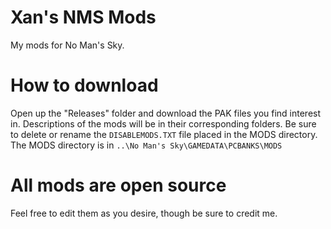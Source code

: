 # Xan's NMS Mods
My mods for No Man's Sky.

# How to download

Open up the "Releases" folder and download the PAK files you find interest in. Descriptions of the mods will be in their corresponding folders. Be sure to delete or rename the `DISABLEMODS.TXT` file placed in the MODS directory. The MODS directory is in `..\No Man's Sky\GAMEDATA\PCBANKS\MODS`

# All mods are open source

Feel free to edit them as you desire, though be sure to credit me.
